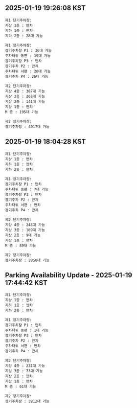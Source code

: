 ## 2025-01-19 19:26:08 KST

```
제1 단기주차장:
지상 1층 : 만차
지하 1층 : 만차
지하 2층 : 28대 가능

제1 장기주차장:
장기주차장 P1 : 36대 가능
주차타워 동편 : 19대 가능
장기주차장 P3 : 만차
장기주차 P2 : 만차
주차타워 서편 : 20대 가능
장기주차 P4 : 26대 가능

제2 단기주차장:
지상 4층 : 387대 가능
지상 3층 : 268대 가능
지상 2층 : 141대 가능
지상 1층 : 만차
M 층 : 195대 가능

제2 장기주차장:
장기주차장 : 4017대 가능
```

## 2025-01-19 18:04:28 KST

```
제1 단기주차장:
지상 1층 : 만차
지하 1층 : 만차
지하 2층 : 만차

제1 장기주차장:
장기주차장 P1 : 만차
주차타워 동편 : 7대 가능
장기주차장 P3 : 만차
장기주차 P2 : 만차
주차타워 서편 : 만차
장기주차 P4 : 만차

제2 단기주차장:
지상 4층 : 248대 가능
지상 3층 : 109대 가능
지상 2층 : 9대 가능
지상 1층 : 만차
M 층 : 89대 가능

제2 장기주차장:
장기주차장 : 3850대 가능
```

## Parking Availability Update - 2025-01-19 17:44:42 KST

```
제1 단기주차장:
지상 1층 : 만차
지하 1층 : 만차
지하 2층 : 만차

제1 장기주차장:
장기주차장 P1 : 만차
주차타워 동편 : 1대 가능
장기주차장 P3 : 만차
장기주차 P2 : 만차
주차타워 서편 : 만차
장기주차 P4 : 만차

제2 단기주차장:
지상 4층 : 231대 가능
지상 3층 : 73대 가능
지상 2층 : 만차
지상 1층 : 만차
M 층 : 61대 가능

제2 장기주차장:
장기주차장 : 3812대 가능
```

